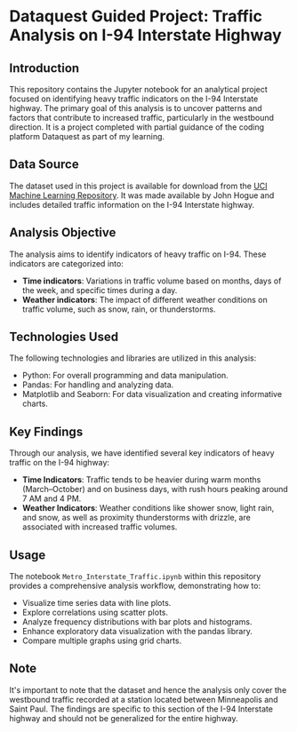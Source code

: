 # Dataquest Guided Project: Traffic Analysis on I-94 Interstate Highway

## Introduction
This repository contains the Jupyter notebook for an analytical project focused on identifying heavy traffic indicators on the I-94 Interstate highway. The primary goal of this analysis is to uncover patterns and factors that contribute to increased traffic, particularly in the westbound direction.
It is a project completed with partial guidance of the coding platform Dataquest as part of my learning.
## Data Source
The dataset used in this project is available for download from the [UCI Machine Learning Repository](https://archive.ics.uci.edu/dataset/492/metro+interstate+traffic+volume). It was made available by John Hogue and includes detailed traffic information on the I-94 Interstate highway.

## Analysis Objective
The analysis aims to identify indicators of heavy traffic on I-94. These indicators are categorized into:

- **Time indicators**: Variations in traffic volume based on months, days of the week, and specific times during a day.
- **Weather indicators**: The impact of different weather conditions on traffic volume, such as snow, rain, or thunderstorms.

## Technologies Used
The following technologies and libraries are utilized in this analysis:
- Python: For overall programming and data manipulation.
- Pandas: For handling and analyzing data.
- Matplotlib and Seaborn: For data visualization and creating informative charts.

## Key Findings
Through our analysis, we have identified several key indicators of heavy traffic on the I-94 highway:
- **Time Indicators**: Traffic tends to be heavier during warm months (March–October) and on business days, with rush hours peaking around 7 AM and 4 PM.
- **Weather Indicators**: Weather conditions like shower snow, light rain, and snow, as well as proximity thunderstorms with drizzle, are associated with increased traffic volumes.

## Usage
The notebook `Metro_Interstate_Traffic.ipynb` within this repository provides a comprehensive analysis workflow, demonstrating how to:
- Visualize time series data with line plots.
- Explore correlations using scatter plots.
- Analyze frequency distributions with bar plots and histograms.
- Enhance exploratory data visualization with the pandas library.
- Compare multiple graphs using grid charts.

## Note
It's important to note that the dataset and hence the analysis only cover the westbound traffic recorded at a station located between Minneapolis and Saint Paul. The findings are specific to this section of the I-94 Interstate highway and should not be generalized for the entire highway.

